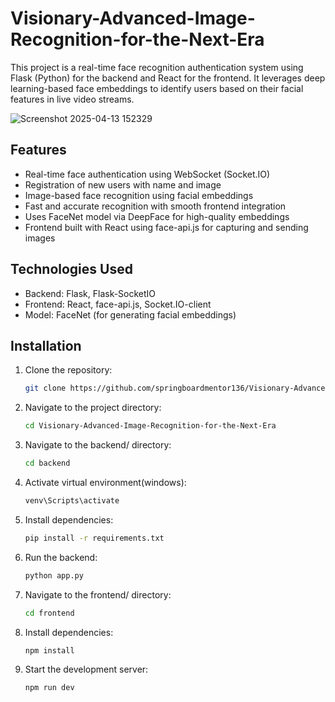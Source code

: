 # Visionary-Advanced-Image-Recognition-for-the-Next-Era
This project is a real-time face recognition authentication system using Flask (Python) for the backend and React for the frontend. It leverages deep learning-based face embeddings to identify users based on their facial features in live video streams.

![Screenshot 2025-04-13 152329](https://github.com/user-attachments/assets/5423129c-487a-4923-bd39-b06fe16134ec)



## Features
 - Real-time face authentication using WebSocket (Socket.IO)
 - Registration of new users with name and image
 - Image-based face recognition using facial embeddings
 - Fast and accurate recognition with smooth frontend integration
 - Uses FaceNet model via DeepFace for high-quality embeddings
 - Frontend built with React using face-api.js for capturing and sending images

## Technologies Used
 - Backend: Flask, Flask-SocketIO
 - Frontend: React, face-api.js, Socket.IO-client
 - Model: FaceNet (for generating facial embeddings)

## Installation
1. Clone the repository:
   ```bash
   git clone https://github.com/springboardmentor136/Visionary-Advanced-Image-Recognition-for-the-Next-Era.git
   ```
2. Navigate to the project directory:
   ```bash
   cd Visionary-Advanced-Image-Recognition-for-the-Next-Era
   ```
3. Navigate to the backend/ directory:
   ```bash
   cd backend
   ```
4. Activate virtual environment(windows):
   ```bash
   venv\Scripts\activate
   ```
5. Install dependencies:
   ```bash
   pip install -r requirements.txt
   ```
6. Run the backend:
   ```bash
   python app.py
   ```
7. Navigate to the frontend/ directory:
   ```bash
   cd frontend
   ```  
8. Install dependencies:
   ```bash
   npm install
   ```
9. Start the development server:
   ```bash
   npm run dev
   ```






